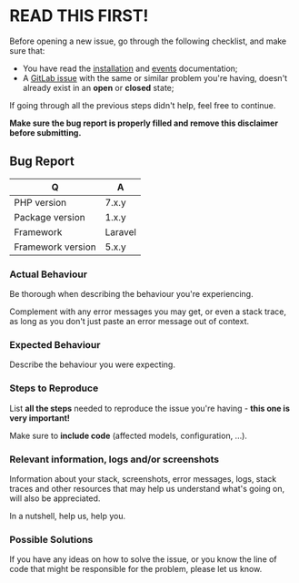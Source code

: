 # READ THIS FIRST!
Before opening a new issue, go through the following checklist, and make sure that:
- You have read the [installation](../../docs/installation.md) and [events](../../docs/events.md) documentation;
- A [GitLab issue](https://gitlab.com/altek/eventually/issues) with the same or similar problem you're having, doesn't already exist in an **open** or **closed** state;

If going through all the previous steps didn't help, feel free to continue.

**Make sure the bug report is properly filled and remove this disclaimer before submitting.**

## Bug Report
| Q                 | A
| ----------------- | ---
| PHP version       | 7.x.y
| Package version   | 1.x.y
| Framework         | Laravel|Lumen
| Framework version | 5.x.y

### Actual Behaviour
Be thorough when describing the behaviour you're experiencing.

Complement with any error messages you may get, or even a stack trace, as long as you don't just paste an error message out of context.


### Expected Behaviour
Describe the behaviour you were expecting.


### Steps to Reproduce
List **all the steps** needed to reproduce the issue you're having - **this one is very important!**

Make sure to **include code** (affected models, configuration, ...).


### Relevant information, logs and/or screenshots
Information about your stack, screenshots, error messages, logs, stack traces and other resources that may help us understand what's going on, will also be appreciated.

In a nutshell, help us, help you.


### Possible Solutions
If you have any ideas on how to solve the issue, or you know the line of code that might be responsible for the problem, please let us know.

